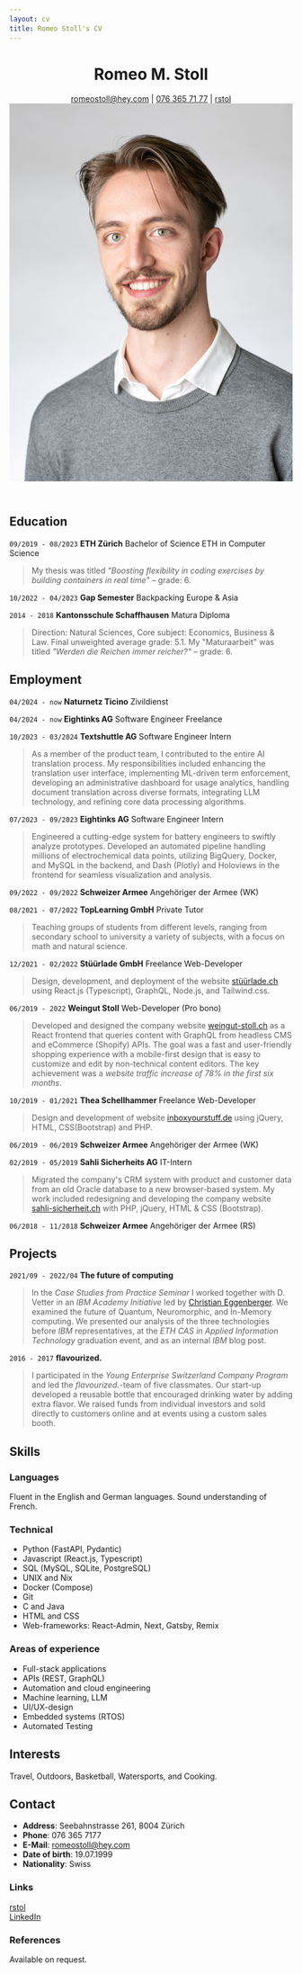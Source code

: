 ```yaml
---
layout: cv
title: Romeo Stoll's CV
---
```


<header>
  <div>
    <h1>Romeo M. Stoll</h1>
    <div id="webaddress">
      <a href="mailto:romeostoll@hey.com">romeostoll@hey.com</a>
    | <a href="tel:+41763657177">076 365 71 77</a>
    | <i class="fa fa-github"></i> <a href="https://github.com/rstol">rstol</a>
  </div>
  </div>
  <img src="../assets/BewerbungsfotoSeite2022.jpg" alt="Picture of Romeo Stoll" id="profile-picture">
</header>

<!-- ## Currently

>  -->

## Education

`09/2019 - 08/2023`
**ETH Zürich** Bachelor of Science ETH in Computer Science

> My thesis was titled _"Boosting flexibility in coding exercises by building containers in real time"_ – grade: 6.

`10/2022 - 04/2023`
**Gap Semester** Backpacking Europe & Asia

`2014 - 2018`
**Kantonsschule Schaffhausen** Matura Diploma

> Direction: Natural Sciences, Core subject: Economics, Business & Law. Final unweighted average grade: 5.1. My "Maturaarbeit" was titled _"Werden die Reichen immer reicher?"_ – grade: 6.

## Employment
`04/2024 - now`
**Naturnetz Ticino** Zivildienst

`04/2024 - now`
**Eightinks AG** Software Engineer Freelance

`10/2023 - 03/2024`
**Textshuttle AG** Software Engineer Intern

> As a member of the product team, I contributed to the entire AI translation process. My responsibilities included enhancing the translation user interface, implementing ML-driven term enforcement, developing an administrative dashboard for usage analytics, handling document translation across diverse formats, integrating LLM technology, and refining core data processing algorithms.

`07/2023 - 09/2023`
**Eightinks AG** Software Engineer Intern

> Engineered a cutting-edge system for battery engineers to swiftly analyze prototypes. Developed an automated pipeline handling millions of electrochemical data points, utilizing BigQuery, Docker, and MySQL in the backend, and Dash (Plotly) and Holoviews in the frontend for seamless visualization and analysis.


`09/2022 - 09/2022`
**Schweizer Armee** Angehöriger der Armee (WK)

>

`08/2021 - 07/2022`
**TopLearning GmbH** Private Tutor

> Teaching groups of students from different levels, ranging from secondary school to university a variety of subjects, with a focus on math and natural science.

`12/2021 - 02/2022`
**Stüürlade GmbH** Freelance Web-Developer

> Design, development, and deployment of the website [stüürlade.ch](https://stüürlade.ch) using React.js (Typescript), GraphQL, Node.js, and Tailwind.css.

`06/2019 - 2022`
**Weingut Stoll** Web-Developer (Pro bono)

> Developed and designed the company website [weingut-stoll.ch](https://weingut-stoll.ch) as a React frontend that queries content with GraphQL from headless CMS and eCommerce (Shopify) APIs.
> The goal was a fast and user-friendly shopping experience with a mobile-first design that is easy to customize and edit by non-technical content editors. The key achievement was a _website traffic increase of 78% in the first six months_.

`10/2019 - 01/2021`
**Thea Schellhammer** Freelance Web-Developer

> Design and development of website [inboxyourstuff.de](https://inboxyourstuff.de) using jQuery, HTML, CSS(Bootstrap) and PHP.

`06/2019 - 06/2019`
**Schweizer Armee** Angehöriger der Armee (WK)

>

`02/2019 - 05/2019`
**Sahli Sicherheits AG** IT-Intern

> Migrated the company's CRM system with product and customer data from an old Oracle database to a new browser-based system. My work included redesigning and developing the company website [sahli-sicherheit.ch](https://sahli-sicherheit.ch) with PHP, jQuery, HTML & CSS (Bootstrap).

`06/2018 - 11/2018`
**Schweizer Armee** Angehöriger der Armee (RS)

## Projects

`2021/09 - 2022/04`
**The future of computing**

> In the _Case Studies from Practice Seminar_ I worked together with D. Vetter in an _IBM Academy Initiative_ led by [Christian Eggenberger](https://www.linkedin.com/in/christianeggenberger/). We examined the future of Quantum, Neuromorphic, and In-Memory computing. We presented our analysis of the three technologies before _IBM_ representatives, at the _ETH CAS in Applied Information Technology_ graduation event, and as an internal _IBM_ blog post.

`2016 - 2017`
**flavourized.**

> I participated in the _Young Enterprise Switzerland Company Program_ and led the _flavourized._-team of five classmates. Our start-up developed a reusable bottle that encouraged drinking water by adding extra flavor. We raised funds from individual investors and sold directly to customers online and at events using a custom sales booth.

## Skills

### Languages

Fluent in the English and German languages. Sound understanding of French.

### Technical

- Python (FastAPI, Pydantic)
- Javascript (React.js, Typescript)
- SQL (MySQL, SQLite, PostgreSQL)
- UNIX and Nix
- Docker (Compose)
- Git
- C and Java
- HTML and CSS
- Web-frameworks: React-Admin, Next, Gatsby, Remix

### Areas of experience

- Full-stack applications
- APIs (REST, GraphQL)
- Automation and cloud engineering
- Machine learning, LLM
- UI/UX-design
- Embedded systems (RTOS)
- Automated Testing

## Interests

Travel, Outdoors, Basketball, Watersports, and Cooking.

## Contact

- **Address**: Seebahnstrasse 261, 8004 Zürich
- **Phone**: 076 365 7177
- **E-Mail**: [romeostoll@hey.com](mailto:romeostoll@hey.com)
- **Date of birth**: 19.07.1999
- **Nationality**: Swiss

### Links

<!-- fa is fontawesome, ai are academicons -->

<i class="fa fa-github"></i> <a href="http://github.com/rstol">rstol</a><br />
<i class="fa fa-linkedin"></i> <a href="https://www.linkedin.com/in/romeo-stoll-276238171">LinkedIn</a>

### References

Available on request.

<!-- ### Footer

Last updated: March 2023 -->
